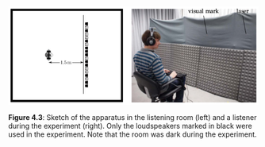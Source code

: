 ![Fig 4.3](fig4_03.png)

**Figure 4.3**: Sketch of the apparatus in
the listening room (left) and a listener
during the experiment (right). Only
the loudspeakers marked in black were
used in the experiment. Note that the
room was dark during the experiment.
